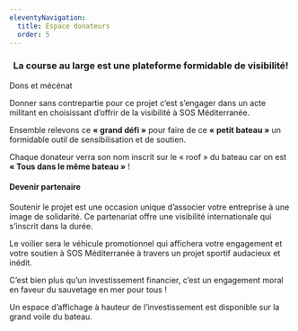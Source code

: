 ```yaml
---
eleventyNavigation:
  title: Espace donateurs
  order: 5
---
```

<h3 style="text-align: center">La course au large est une plateforme formidable de visibilité!</h3>

Dons et mécénat

Donner sans contrepartie pour ce projet c’est s’engager dans un acte militant en choisissant d’offrir de la visibilité à SOS Méditerranée.

Ensemble relevons ce **« grand défi »** pour faire de ce **« petit bateau »** un formidable outil de sensibilisation et de soutien.

Chaque donateur verra son nom inscrit sur le « roof » du bateau car on est **« Tous dans le même bateau »** !

#### Devenir partenaire

Soutenir le projet est une occasion unique d’associer votre entreprise à une image de solidarité. Ce partenariat offre une visibilité internationale qui s’inscrit dans la durée.

Le voilier sera le véhicule promotionnel qui affichera votre engagement et votre soutien à SOS Méditerranée à travers un projet sportif audacieux et inédit.

C’est bien plus qu’un investissement financier, c’est un engagement moral en faveur du sauvetage en mer pour tous !

Un espace d’affichage à hauteur de l’investissement est disponible sur la grand voile du bateau.